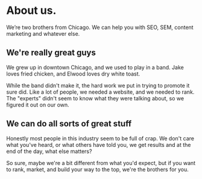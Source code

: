 # About us. 

We’re two brothers from Chicago. We can help you with SEO, SEM, content marketing and whatever else.

## We're really great guys

We grew up in downtown Chicago, and we used to play in a band. Jake loves fried chicken, and Elwood loves dry white toast. 

While the band didn't make it, the hard work we put in trying to promote it sure did. Like a lot of people, we needed a website, and we needed to rank. The "experts" didn't seem to know what they were talking about, so we figured it out on our own.

## We can do all sorts of great stuff 

Honestly most people in this industry seem to be full of crap. We don't care what you've heard, or what others have told you, we get results and at the end of the day, what else matters? 

So sure, maybe we're a bit different from what you'd expect, but if you want to rank, market, and build your way to the top, we're the brothers for you.